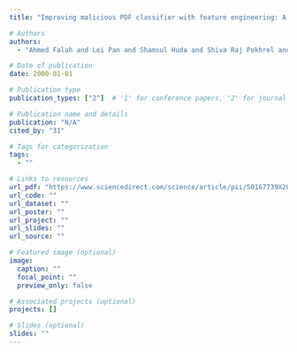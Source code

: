 ```yaml
---
title: "Improving malicious PDF classifier with feature engineering: A data-driven approach"

# Authors
authors:
  - "Ahmed Falah and Lei Pan and Shamsul Huda and Shiva Raj Pokhrel and Adnan Anwar"

# Date of publication
date: 2000-01-01

# Publication type
publication_types: ["2"]  # '1' for conference papers, '2' for journal articles, '3' for preprints

# Publication name and details
publication: "N/A"
cited_by: "31"

# Tags for categorization
tags:
  - ""

# Links to resources
url_pdf: "https://www.sciencedirect.com/science/article/pii/S0167739X20305082"  # Link to the resource
url_code: ""
url_dataset: ""
url_poster: ""
url_project: ""
url_slides: ""
url_source: ""

# Featured image (optional)
image:
  caption: ""
  focal_point: ""
  preview_only: false

# Associated projects (optional)
projects: []

# Slides (optional)
slides: ""
---
```

